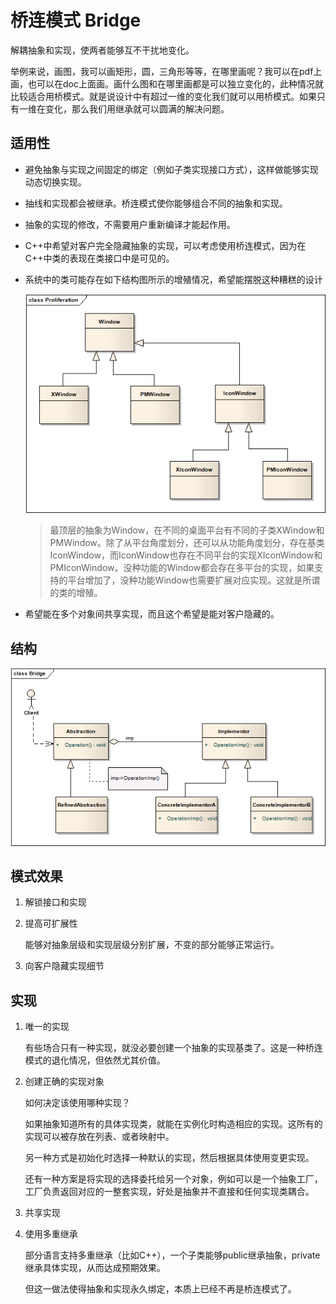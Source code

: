 # 桥连模式 Bridge
解耦抽象和实现，使两者能够互不干扰地变化。

举例来说，画图，我可以画矩形，圆，三角形等等，在哪里画呢？我可以在pdf上画，也可以在doc上面画。画什么图和在哪里画都是可以独立变化的，此种情况就比较适合用桥模式。就是说设计中有超过一维的变化我们就可以用桥模式。如果只有一维在变化，那么我们用继承就可以圆满的解决问题。

## 适用性
* 避免抽象与实现之间固定的绑定（例如子类实现接口方式），这样做能够实现动态切换实现。
* 抽线和实现都会被继承。桥连模式使你能够组合不同的抽象和实现。
* 抽象的实现的修改，不需要用户重新编译才能起作用。
* C++中希望对客户完全隐藏抽象的实现，可以考虑使用桥连模式，因为在C++中类的表现在类接口中是可见的。
* 系统中的类可能存在如下结构图所示的增殖情况，希望能摆脱这种糟糕的设计

	![structure](./res/Proliferation.png)

	>最顶层的抽象为Window，在不同的桌面平台有不同的子类XWindow和PMWindow。除了从平台角度划分，还可以从功能角度划分，存在基类IconWindow，而IconWindow也存在不同平台的实现XIconWindow和PMIconWindow。没种功能的Window都会存在多平台的实现，如果支持的平台增加了，没种功能Window也需要扩展对应实现。这就是所谓的类的增殖。

* 希望能在多个对象间共享实现，而且这个希望是能对客户隐藏的。

## 结构

![structure](./res/Bridge.png)

## 模式效果

1. 解锁接口和实现
2. 提高可扩展性

	能够对抽象层级和实现层级分别扩展，不变的部分能够正常运行。
3. 向客户隐藏实现细节

## 实现

1. 唯一的实现

	有些场合只有一种实现，就没必要创建一个抽象的实现基类了。这是一种桥连模式的退化情况，但依然尤其价值。

2. 创建正确的实现对象

	如何决定该使用哪种实现？

	如果抽象知道所有的具体实现类，就能在实例化时构造相应的实现。这所有的实现可以被存放在列表、或者映射中。

	另一种方式是初始化时选择一种默认的实现，然后根据具体使用变更实现。

	还有一种方案是将实现的选择委托给另一个对象，例如可以是一个抽象工厂，工厂负责返回对应的一整套实现，好处是抽象并不直接和任何实现类耦合。

3. 共享实现
4. 使用多重继承

	部分语言支持多重继承（比如C++），一个子类能够public继承抽象，private继承具体实现，从而达成预期效果。

	但这一做法使得抽象和实现永久绑定，本质上已经不再是桥连模式了。


